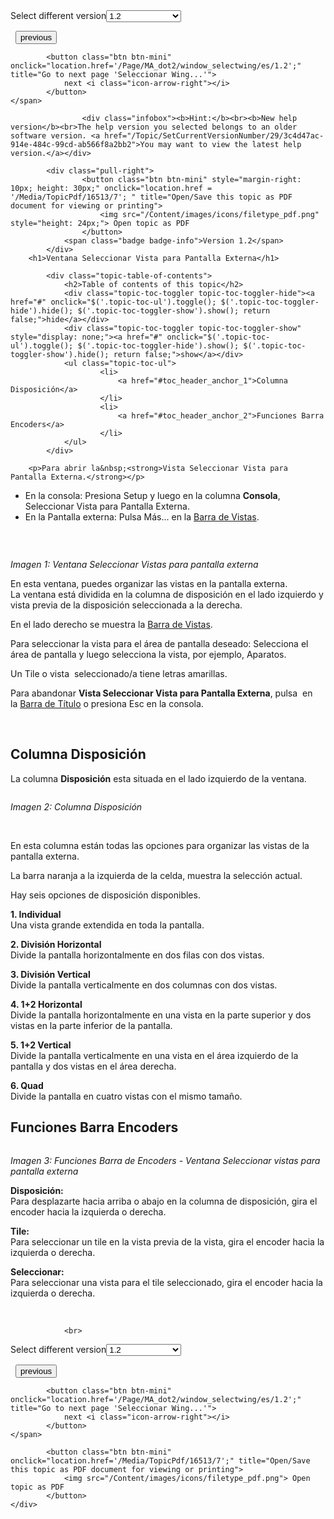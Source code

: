 
<div class="topic-navigation">

<div class="pull-right">
	<span class="pull-left">


<div class="pull-left">
<form action="/Topic/SetCurrentVersionNumber" class="form-inline" id="frmTagSelector" method="post">	<span class="form-mini">
		<div class="input-prepend"><span class="add-on">Select different version</span><select autocomplete="off" id="versionNumberId" name="versionNumberId" onchange="$(this).closest('#frmTagSelector').submit();" style="width: 120px;"><option value="">- latest -</option>
<option value="3">1.1</option>
<option selected="selected" value="7">1.2</option>
<option value="12">1.3</option>
<option value="16">1.5</option>
<option value="29">1.9</option>
</select></div>
		<input data-val="true" data-val-number="The field Int32 must be a number." data-val-required="The Int32 field is required." id="ProductId" name="ProductId" type="hidden" value="7">
		<input id="CurrentGuid" name="CurrentGuid" type="hidden" value="3c4d47ac-914e-484c-99cd-ab566f8a2bb2">
	</span>
</form></div>&nbsp;	</span>
	<span class="pull-right" style="white-space: nowrap;">
			<button class="btn btn-mini" onclick="location.href='/Page/MA_dot2/viewitem_selectview/es/1.2'; " title="Go to previous page 'Seleccionar Vista'">
				<i class="icon-arrow-left"></i> previous
			</button>

			<button class="btn btn-mini" onclick="location.href='/Page/MA_dot2/window_selectwing/es/1.2';" title="Go to next page 'Seleccionar Wing...'">
				next <i class="icon-arrow-right"></i> 
			</button>
	</span>
</div>
<div class="clear-fix" style="margin-bottom: 10px"></div>
</div>

					<div class="infobox"><b>Hint:</b><br><b>New help version</b><br>The help version you selected belongs to an older software version. <a href="/Topic/SetCurrentVersionNumber/29/3c4d47ac-914e-484c-99cd-ab566f8a2bb2">You may want to view the latest help version.</a></div>

			<div class="pull-right">
					<button class="btn btn-mini" style="margin-right: 10px; height: 30px;" onclick="location.href = '/Media/TopicPdf/16513/7'; " title="Open/Save this topic as PDF document for viewing or printing">
						<img src="/Content/images/icons/filetype_pdf.png" style="height: 24px;"> Open topic as PDF
					</button>
				<span class="badge badge-info">Version 1.2</span>
			</div>
		<h1>Ventana Seleccionar Vista para Pantalla Externa</h1>

			<div class="topic-table-of-contents">
				<h2>Table of contents of this topic</h2>
				<div class="topic-toc-toggler topic-toc-toggler-hide"><a href="#" onclick="$('.topic-toc-ul').toggle(); $('.topic-toc-toggler-hide').hide(); $('.topic-toc-toggler-show').show(); return false;">hide</a></div>
				<div class="topic-toc-toggler topic-toc-toggler-show" style="display: none;"><a href="#" onclick="$('.topic-toc-ul').toggle(); $('.topic-toc-toggler-hide').show(); $('.topic-toc-toggler-show').hide(); return false;">show</a></div>
				<ul class="topic-toc-ul">
						<li>
							<a href="#toc_header_anchor_1">Columna Disposición</a>
						</li>
						<li>
							<a href="#toc_header_anchor_2">Funciones Barra Encoders</a>
						</li>
				</ul>
			</div>

		<p>Para abrir la&nbsp;<strong>Vista Seleccionar Vista para Pantalla Externa.</strong></p>

<ul>
	<li>En la consola: Presiona&nbsp;<span class="hardkey">Setup</span>&nbsp;y luego en la columna&nbsp;<strong>Consola</strong>,&nbsp; <span class="softkey">Seleccionar Vista para Pantalla Externa</span>.</li>
	<li>En la Pantalla externa: Pulsa&nbsp;<span class="softkey">Más...</span>&nbsp;en la&nbsp;<a href="/Topic/aeb06b87-4def-4d5c-8ccd-fce24793de63">Barra de Vistas</a>.</li>
</ul>

<p><img alt="" src="/Media/Image/Dot2_ViewsandWindows_SelectViewExternal01_1-2.png"></p>

<p>&nbsp;</p>

<p><em>Imagen 1: Ventana Seleccionar Vistas para pantalla externa</em></p>

<p>En esta ventana, puedes organizar las vistas en la pantalla externa.<br>
La ventana está dividida en la columna de disposición en el lado izquierdo y vista previa de la disposición seleccionada a la derecha.</p>

<p>En el lado derecho se muestra la&nbsp;<a href="/Topic/aeb06b87-4def-4d5c-8ccd-fce24793de63">Barra&nbsp;de Vistas</a>.</p>

<p>Para seleccionar la vista para el área de pantalla deseado: Selecciona el área de pantalla y luego selecciona la vista, por ejemplo, Aparatos.</p>

<p>Un Tile o vista&nbsp; seleccionado/a tiene letras amarillas.</p>

<p>Para abandonar <strong>Vista Seleccionar Vista para Pantalla Externa</strong>, pulsa&nbsp;<img alt="" src="/Media/Image/Dot2_ViewsandWindows_ControlElements_TitleBar08_1-0.PNG">&nbsp;en la&nbsp;<a href="/Topic/a9e3dcd7-1fb1-4dab-8e42-03f9e0de3e99">Barra de Título</a>&nbsp;o presiona&nbsp;<span class="hardkey">Esc</span>&nbsp;en la consola.</p>

<p>&nbsp;</p>

<a name="toc_header_anchor_1" id="toc_header_anchor_1" class="topic-toc-item"></a><h2>Columna Disposición</h2>

<p>La columna <strong>Disposición</strong>&nbsp;esta situada en el lado izquierdo de la ventana.</p>

<p><img alt="" src="/Media/Image/Dot2_ViewsandWindows_SelectViewExternal02_1-0.PNG"></p>

<p><em>Imagen 2: Columna Disposición</em></p>

<p>&nbsp;</p>

<p>En esta columna están todas las opciones para organizar las vistas de la pantalla externa.</p>

<p>La barra naranja a la izquierda de la celda, muestra la selección actual.</p>

<p>Hay seis opciones de disposición disponibles.</p>

<p><strong>1. Individual</strong><br>
Una vista grande extendida en toda la pantalla.</p>

<p><strong>2. División Horizontal</strong><br>
Divide la pantalla horizontalmente en dos filas con dos vistas.</p>

<p><strong>3. División Vertical</strong><br>
Divide la pantalla verticalmente en dos columnas con dos vistas.</p>

<p><strong>4. 1+2 Horizontal</strong><br>
Divide la pantalla horizontalmente en una vista en la parte superior y dos vistas en la parte inferior de la pantalla.</p>

<p><strong>5. 1+2 Vertical</strong><br>
Divide la pantalla verticalmente en una vista en el área izquierdo de la pantalla y dos vistas en el área derecha.</p>

<p><strong>6. Quad</strong><br>
Divide la pantalla en cuatro vistas con el mismo tamaño.</p>

<a name="toc_header_anchor_2" id="toc_header_anchor_2" class="topic-toc-item"></a><h2>Funciones Barra Encoders</h2>

<p><img alt="" src="/Media/Image/Dot2_ViewsandWindows_SelectViewExternal03_1-0.PNG"></p>

<p><em>Imagen 3: Funciones Barra de Encoders - Ventana Seleccionar vistas para pantalla externa</em></p>

<p><strong>Disposición:</strong><br>
Para desplazarte hacia arriba o abajo en la columna de disposición, gira el encoder hacia la izquierda o derecha.</p>

<p><strong>Tile:</strong><br>
Para seleccionar un tile en la vista previa de la vista, gira el encoder hacia la izquierda o derecha.</p>

<p><strong>Seleccionar:</strong><br>
Para seleccionar una vista para el&nbsp;tile seleccionado, gira el encoder hacia la izquierda o derecha.</p>

<p>&nbsp;</p>


				<br>
<div class="topic-navigation">

<div class="pull-right">
	<span class="pull-left">


<div class="pull-left">
<form action="/Topic/SetCurrentVersionNumber" class="form-inline" id="frmTagSelector" method="post">	<span class="form-mini">
		<div class="input-prepend"><span class="add-on">Select different version</span><select autocomplete="off" id="versionNumberId" name="versionNumberId" onchange="$(this).closest('#frmTagSelector').submit();" style="width: 120px;"><option value="">- latest -</option>
<option value="3">1.1</option>
<option selected="selected" value="7">1.2</option>
<option value="12">1.3</option>
<option value="16">1.5</option>
<option value="29">1.9</option>
</select></div>
		<input data-val="true" data-val-number="The field Int32 must be a number." data-val-required="The Int32 field is required." id="ProductId" name="ProductId" type="hidden" value="7">
		<input id="CurrentGuid" name="CurrentGuid" type="hidden" value="3c4d47ac-914e-484c-99cd-ab566f8a2bb2">
	</span>
</form></div>&nbsp;	</span>
	<span class="pull-right" style="white-space: nowrap;">
			<button class="btn btn-mini" onclick="location.href='/Page/MA_dot2/viewitem_selectview/es/1.2'; " title="Go to previous page 'Seleccionar Vista'">
				<i class="icon-arrow-left"></i> previous
			</button>

			<button class="btn btn-mini" onclick="location.href='/Page/MA_dot2/window_selectwing/es/1.2';" title="Go to next page 'Seleccionar Wing...'">
				next <i class="icon-arrow-right"></i> 
			</button>
	</span>
</div>
	<div class="clear-fix"></div>
	<div class="pull-right">
	
			<button class="btn btn-mini" onclick="location.href='/Media/TopicPdf/16513/7';" title="Open/Save this topic as PDF document for viewing or printing">
				<img src="/Content/images/icons/filetype_pdf.png"> Open topic as PDF
			</button>
	</div>
<div class="clear-fix" style="margin-bottom: 10px"></div>
</div>

	